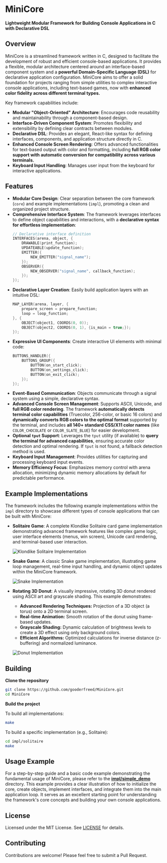 # MiniCore

**Lightweight Modular Framework for Building Console Applications in C with Declarative DSL**

## Overview

MiniCore is a streamlined framework written in C, designed to facilitate the development of robust and efficient console-based applications. It provides a flexible, modular architecture centered around an interface-based component system and a **powerful Domain-Specific Language (DSL)** for declarative application configuration. MiniCore aims to offer a solid foundation for projects ranging from simple utilities to complex interactive console applications, including text-based games, now with **enhanced color fidelity across different terminal types.**

Key framework capabilities include:

*   **Modular "Object-Oriented" Architecture**: Encourages code reusability and maintainability through a component-based design.
*   **Interface-Driven Component System**:  Promotes flexibility and extensibility by defining clear contracts between modules.
*   **Declarative DSL**: Provides an elegant, React-like syntax for defining interfaces, components, and application structure directly in C.
*   **Enhanced Console Screen Rendering**:  Offers advanced functionalities for text-based output with color and formatting, including **full RGB color support with automatic conversion for compatibility across various terminals.**
*   **Keyboard Input Handling**:  Manages user input from the keyboard for interactive applications.

## Features

*   **Modular Core Design**: Clear separation between the core framework (`core`) and example implementations (`impl`), promoting a clean and organized project structure.
*   **Comprehensive Interface System**: The framework leverages interfaces to define object capabilities and interactions, with a **declarative syntax for effortless implementation**:
    ```c
    // Declarative interface definition
    INTERFACES(arena, object, {
        DRAWABLE(print_function);
        UPDATEABLE(update_function);
        EMITTER({
            NEW_EMITTER("signal_name");
        });
        OBSERVER({
            NEW_OBSERVER("signal_name", callback_function);
        });
    });
    ```
*   **Declarative Layer Creation**: Easily build application layers with an intuitive DSL:
    ```c
    MAP_LAYER(arena, layer, {
        prepare_screen = prepare_function;
        loop = loop_function;
    }, {
        OBJECT(object1, COORDS(0, 0));
        OBJECT(object2, COORDS(0, 1), {is_main = true;});
    });
    ```
*   **Expressive UI Components**: Create interactive UI elements with minimal code:
    ```c
    BUTTONS_HANDLER({
        BUTTONS_GROUP({
            BUTTON(on_start_click);
            BUTTON(on_settings_click);
            BUTTON(on_exit_click);
        });
    });
    ```
*   **Event-Based Communication**: Objects communicate through a signal system using a simple, declarative syntax.
*   **Advanced Console Screen Management**:  Supports ASCII, Unicode, and **full RGB color rendering**. The framework **automatically detects terminal color capabilities** (Truecolor, 256-color, or basic 16 colors) and **dynamically converts RGB colors to the optimal format** supported by the terminal, and includes **all 140+ standard CSS/X11 color names** (like `COLOR_CHOCOLATE` or `COLOR_SLATE_BLUE`) for easier development.
*   **Optional `tput` Support**:  Leverages the `tput` utility (if available) to **query the terminal for advanced capabilities**, ensuring accurate color detection and optimal rendering.  If `tput` is not found, a fallback detection method is used.
*   **Keyboard Input Management**:  Provides utilities for capturing and processing keyboard input events.
*   **Memory Efficiency Focus**:  Emphasizes memory control with arena allocation, minimizing dynamic memory allocations by default for predictable performance.

## Example Implementations

The framework includes the following example implementations within the `impl` directory to showcase different types of console applications that can be built with MiniCore:

*   **Solitaire Game**:  A complete Klondike Solitaire card game implementation demonstrating advanced framework features like complex game logic, user interface elements (menus, win screen), Unicode card rendering, and terminal-based user interaction.

    ![Klondike Solitaire Implementation](.github/solitaire.png)

*   **Snake Game**: A classic Snake game implementation, illustrating game loop management, real-time input handling, and dynamic object updates within the MiniCore framework.

    ![Snake Implementation](.github/snake.png)

*   **Rotating 3D Donut**: A visually impressive, rotating 3D donut rendered using ASCII art and grayscale shading. This example demonstrates:

    *   **Advanced Rendering Techniques:**  Projection of a 3D object (a torus) onto a 2D terminal screen.
    *   **Real-time Animation:** Smooth rotation of the donut using frame-based updates.
    *   **Grayscale Shading:**  Dynamic calculation of brightness levels to create a 3D effect using only background colors.
    *   **Efficient Algorithms:** Optimized calculations for inverse distance (z-buffering) and normalized luminance.

    ![Donut Implementation](.github/donut.png)

## Building

**Clone the repository**

```bash
git clone https://github.com/gooderfreed/MiniCore.git
cd MiniCore
```

**Build the project**

To build all implementations:

```bash
make
```

To build a specific implementation (e.g., Solitaire):

```bash
cd impl/solitaire
make
```

## Usage Example

For a step-by-step guide and a basic code example demonstrating the fundamental usage of MiniCore, please refer to the [**impl/simple_demo**](impl/simple_demo/) directory. This example provides a clear illustration of how to initialize the core, create objects, implement interfaces, and integrate them into the main application loop. It serves as an excellent starting point for understanding the framework's core concepts and building your own console applications.


## License

Licensed under the MIT License. See [LICENSE](LICENSE) for details.

## Contributing

Contributions are welcome! Please feel free to submit a Pull Request.

